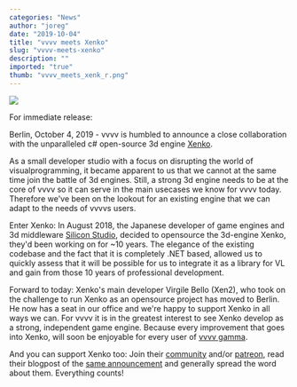```yaml
---
categories: "News"
author: "joreg"
date: "2019-10-04"
title: "vvvv meets Xenko"
slug: "vvvv-meets-xenko"
description: ""
imported: "true"
thumb: "vvvv_meets_xenk_r.png"
---
```



![](vvvv_meets_xenk_r.png) 

For immediate release:

Berlin, October 4, 2019 - vvvv is humbled to announce a close collaboration with the unparalleled c# open-source 3d engine [Xenko](https://xenko.com/).

As a small developer studio with a focus on disrupting the world of visualprogramming, it became apparent to us that we cannot at the same time join the battle of 3d engines. Still, a strong 3d engine needs to be at the core of vvvv so it can serve in the main usecases we know for vvvv today. Therefore we've been on the lookout for an existing engine that we can adapt to the needs of vvvvs users. 

Enter Xenko: In August 2018, the Japanese developer of game engines and 3d middleware [Silicon Studio](https://www.siliconstudio.co.jp), decided to opensource the 3d-engine Xenko, they'd been working on for ~10 years. The elegance of the existing codebase and the fact that it is completely .NET based, allowed us to quickly assess that it will be possible for us to integrate it as a library for VL and gain from those 10 years of professional development.

Forward to today: Xenko's main developer Virgile Bello (Xen2), who took on the challenge to run Xenko as an opensource project has moved to Berlin. He now has a seat in our office and we're happy to support Xenko in all ways we can. For vvvv it is in the greatest interest to see Xenko develop as a strong, independent game engine. Because every improvement that goes into Xenko, will soon be enjoyable for every user of [vvvv gamma](/blog/2019/vvvv-gamma-2019.1-preview).

And you can support Xenko too: Join their [community](https://xenko.com/community/) and/or [patreon](https://www.patreon.com/xenko), read their blogpost of the [same announcement](https://xenko.com/blog/xenko-meets-vvvv) and generally spread the word about them. Everything counts!